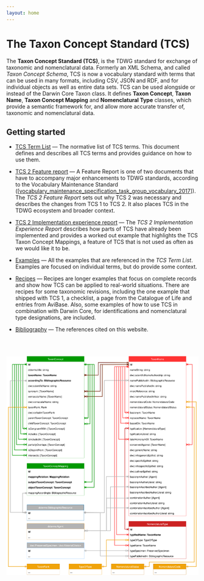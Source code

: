 ```yaml
---
layout: home
---
```


# The Taxon Concept Standard (TCS)

<p class="lead">

The <b>Taxon Concept Standard (TCS)</b>, is the TDWG standard for exchange of
taxonomic and nomenclatural data. Formerly an XML Schema, and called <i>Taxon
Concept Schema</i>, TCS is now a vocabulary standard with terms that can be used
in many formats, including CSV, JSON and RDF, and for individual objects as well
as entire data sets. TCS can be used alongside or instead of the Darwin Core
Taxon class. It defines <b>Taxon Concept</b>, <b>Taxon Name</b>, <b>Taxon
Concept Mapping</b> and <b>Nomenclatural Type</b> classes, which provide a
semantic framework for, and allow more accurate transfer of, taxonomic and
nomenclatural data.

</p>

## Getting started

- [TCS Term List](./terms/) — The normative list of TCS terms. This document
  defines and describes all TCS terms and provides guidance on how to use them.

- [TCS 2 Feature report](./feature-report/) — A Feature Report is one of two
  documents that have to accompany major enhancements to TDWG standards,
  according to the Vocabulary Maintenance Standard
  ([[vocabulary_maintenance_specification_task_group_vocabulary_2017](./bibliography/#[vocabulary_maintenance_specification_task_group_2017])]).
  The _TCS 2 Feature Report_ sets out why TCS 2 was necessary and describes the
  changes from TCS 1 to TCS 2. It also places TCS in the TDWG ecosystem and
  broader context.

- [TCS 2 Implementation experience report](./implementation-experience-report/)
  — The _TCS 2 Implementation Experience Report_ describes how parts of TCS have
  already been implemented and provides a worked out example that highlights the
  TCS Taxon Concept Mappings, a feature of TCS that is not used as often as we
  would like it to be.

- [Examples](./examples/) — All the examples that are referenced in the _TCS
  Term List_. Examples are focused on individual terms, but do provide some
  context.

- [Recipes](./recipes/) — Recipes are longer examples that focus on complete
  records and show how TCS can be applied to real-world situations. There are
  recipes for some taxonomic revisions, including the one example that shipped
  with TCS 1, a checklist, a page from the Catalogue of Life and entries from
  AviBase. Also, some examples of how to use TCS in combination with Darwin
  Core, for identifications and nomenclatural type designations, are included.

- [Bibliography](./bibliography/) — The references cited on this website.

<br><br>

![](./media/tcs-diagram.drawio.svg)

